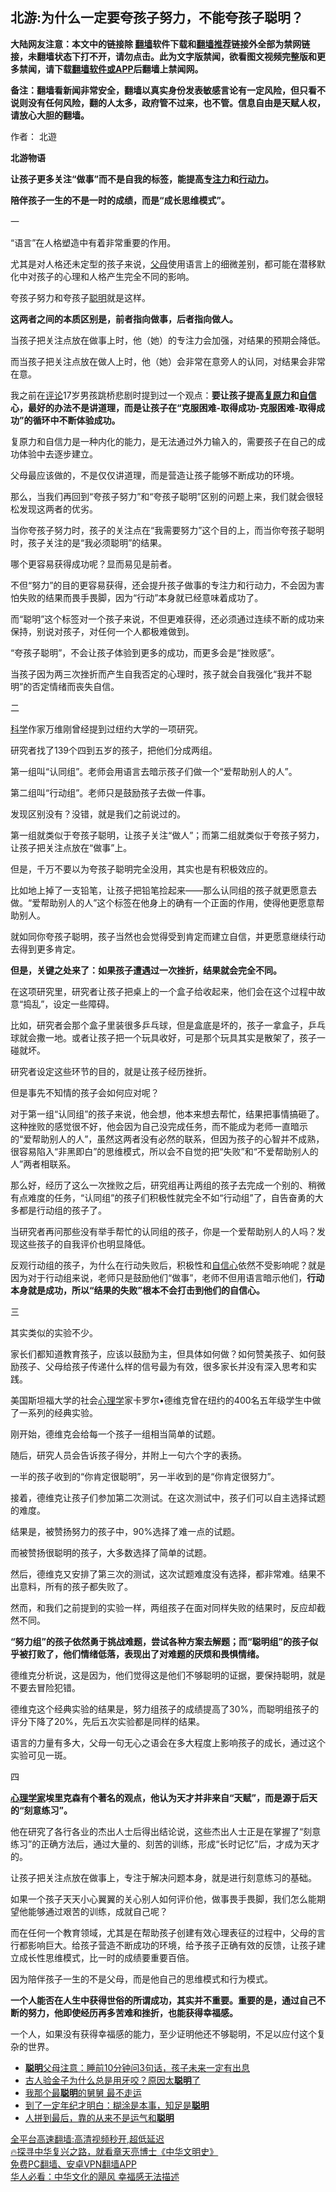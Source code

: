  <!-- 面包屑导航 --> <h2>北游:为什么一定要夸孩子努力，不能夸孩子聪明？</h2> <p class="notice"><b>大陆网友注意：本文中的链接除 <a href="https://github.com/bannedbook/fanqiang" >翻墙</a>软件下载和<a href="https://github.com/killgcd/justmysocks/blob/master/README.md">翻墙推荐</a>链接外全部为禁网链接，未翻墙状态下打不开，请勿点击。此为文字版禁闻，欲看图文视频完整版和更多禁闻，请下载<a href="https://github.com/bannedbook/fanqiang">翻墙软件或APP</a>后翻墙上禁闻网。</p><p>备注：翻墙看新闻非常安全，翻墙以真实身份发表敏感言论有一定风险，但只看不说则没有任何风险，翻的人太多，政府管不过来，也不管。信息自由是天赋人权，请放心大胆的翻墙。</b></p>  <div class="entry"> <p>作者： 北遊</p> <p><strong>北游物语</strong></p> <p><strong>让孩子更多关注“做事”而不是自我的标签，能提高<a href="https://www.bannedbook.org/bnews/tag/%E4%B8%93%E6%B3%A8%E5%8A%9B/" class="st_tag internal_tag" rel="tag" title="标签 专注力 下的日志">专注力</a>和<a href="https://www.bannedbook.org/bnews/tag/%E8%A1%8C%E5%8A%A8%E5%8A%9B/" class="st_tag internal_tag" rel="tag" title="标签 行动力 下的日志">行动力</a>。</strong></p> <p><strong>陪伴孩子一生的不是一时的成绩，而是“成长思维模式”。</strong></p> <p>一</p> <p>“语言”在人格塑造中有着非常重要的作用。</p> <p>尤其是对人格还未定型的孩子来说，<a href="https://www.bannedbook.org/bnews/tag/%e7%88%b6%e6%af%8d/" class="st_tag internal_tag" rel="tag" title="标签 父母 下的日志">父母</a>使用语言上的细微差别，都可能在潜移默化中对孩子的心理和人格产生完全不同的影响。</p> <p>夸孩子努力和夸孩子<a href="https://www.bannedbook.org/bnews/tag/%E8%81%AA%E6%98%8E/" class="st_tag internal_tag" rel="tag" title="标签 聪明 下的日志">聪明</a>就是这样。</p> <p><strong>这两者之间的本质区别是，前者指向做事，后者指向做人。</strong></p> <p>当孩子把关注点放在做事上时，他（她）的专注力会加强，对结果的预期会降低。</p> <p>而当孩子把关注点放在做人上时，他（她）会非常在意旁人的认同，对结果会非常在意。</p> <p>我之前在<span class='wp_keywordlink_affiliate'><a href="https://www.bannedbook.org/bnews/comments/" title="新闻评论" target="_blank">评论</a></span>17岁男孩跳桥悲剧时提到过一个观点：<strong>要让孩子提高<a href="https://www.bannedbook.org/bnews/tag/%E5%A4%8D%E5%8E%9F%E5%8A%9B/" class="st_tag internal_tag" rel="tag" title="标签 复原力 下的日志">复原力</a>和<a href="https://www.bannedbook.org/bnews/tag/%E8%87%AA%E4%BF%A1/" class="st_tag internal_tag" rel="tag" title="标签 自信 下的日志">自信</a>心，最好的办法不是讲道理，而是让孩子在“克服困难-取得成功-克服困难-取得成功”的循环中不断体验成功。</strong></p> <p>复原力和自信力是一种内化的能力，是无法通过外力输入的，需要孩子在自己的成功体验中去逐步建立。</p> <p>父母最应该做的，不是仅仅讲道理，而是营造让孩子能够不断成功的环境。</p> <p>那么，当我们再回到“夸孩子努力”和“夸孩子聪明”区别的问题上来，我们就会很轻松发现这两者的优劣。</p> <p>当你夸孩子努力时，孩子的关注点在“我需要努力”这个目的上，而当你夸孩子聪明时，孩子关注的是“我必须聪明”的结果。</p>  <p>哪个更容易获得成功呢？显而易见是前者。</p> <p>不但“努力”的目的更容易获得，还会提升孩子做事的专注力和行动力，不会因为害怕失败的结果而畏手畏脚，因为“行动”本身就已经意味着成功了。</p> <p>而“聪明”这个标签对一个孩子来说，不但更难获得，还必须通过连续不断的成功来保持，别说对孩子，对任何一个人都极难做到。</p> <p>“夸孩子聪明”，不会让孩子体验到更多的成功，而更多会是“挫败感”。</p> <p>当孩子因为两三次挫折而产生自我否定的心理时，孩子就会自我强化“我并不聪明”的否定情绪而丧失自信。</p> <p>二</p> <p><span class='wp_keywordlink'><a href="https://www.bannedbook.org/forum11/topic309.html" title="禁片：“科学”的棍子" target="_blank">科学</a></span>作家万维刚曾经提到过纽约大学的一项研究。</p> <p>研究者找了139个四到五岁的孩子，把他们分成两组。</p> <p>第一组叫“认同组”。老师会用语言去暗示孩子们做一个“爱帮助别人的人”。</p> <p>第二组叫“行动组”。老师只是鼓励孩子去做一件事。</p> <p>发现区别没有？没错，就是我们之前说过的。</p> <p>第一组就类似于夸孩子聪明，让孩子关注“做人”；而第二组就类似于夸孩子努力，让孩子把关注点放在“做事”上。</p> <p>但是，千万不要以为夸孩子聪明完全没用，其实也是有积极效应的。</p> <p>比如地上掉了一支铅笔，让孩子把铅笔捡起来——那么认同组的孩子就更愿意去做。“爱帮助别人的人”这个标签在他身上的确有一个正面的作用，使得他更愿意帮助别人。</p> <p>就如同你夸孩子聪明，孩子当然也会觉得受到肯定而建立自信，并更愿意继续行动去得到更多肯定。</p> <p><strong>但是，关键之处来了：如果孩子遭遇过一次挫折，结果就会完全不同。</strong></p>  <p>在这项研究里，研究者让孩子把桌上的一个盒子给收起来，他们会在这个过程中故意“捣乱”，设定一些障碍。</p> <p>比如，研究者会那个盒子里装很多乒乓球，但是盒底是坏的，孩子一拿盒子，乒乓球就会撒一地。或者让孩子把一个玩具收好，可是那个玩具其实是散架了，孩子一碰就坏。</p> <p>研究者设定这些环节的目的，就是让孩子经历挫折。</p> <p>但是事先不知情的孩子会如何应对呢？</p> <p>对于第一组“认同组”的孩子来说，他会想，他本来想去帮忙，结果把事情搞砸了。这种挫败的感觉很不好，他会因为自己没完成任务，而不能成为老师一直暗示的“爱帮助别人的人”，虽然这两者没有必然的联系，但因为孩子的心智并不成熟，很容易陷入“非黑即白”的思维模式，所以会不自觉的把“失败”和“不爱帮助别人的人”两者相联系。</p> <p>那么好，经历了这么一次挫败之后，研究组再让两组的孩子去完成一个别的、稍微有点难度的任务，“认同组”的孩子们积极性就完全不如“行动组”了，自告奋勇的大多都是行动组的孩子了。</p> <p>当研究者再问那些没有举手帮忙的认同组的孩子，你是一个爱帮助别人的人吗？发现这些孩子的自我评价也明显降低。</p> <p>反观行动组的孩子，为什么在行动失败后，积极性和<a href="https://www.bannedbook.org/bnews/tag/%E8%87%AA%E4%BF%A1%E5%BF%83/" class="st_tag internal_tag" rel="tag" title="标签 自信心 下的日志">自信心</a>依然不受影响呢？就是因为对于行动组来说，老师只是鼓励他们“做事”，老师不但用语言暗示他们，<strong>行动本身就是成功，所以“结果的失败”根本不会打击到他们的自信心。</strong></p> <p>三</p> <p>其实类似的实验不少。</p> <p>家长们都知道教育孩子，应该以鼓励为主，但具体如何做？如何赞美孩子、如何鼓励孩子、父母给孩子传递什么样的信号最为有效，很多家长并没有深入思考和实践。</p> <p>美国斯坦福大学的社会<a href="https://www.bannedbook.org/bnews/tag/%e5%bf%83%e7%90%86%e5%ad%a6/" class="st_tag internal_tag" rel="tag" title="标签 心理学 下的日志">心理学</a>家卡罗尔•德维克曾在纽约的400名五年级学生中做了一系列的经典实验。</p> <p>刚开始，德维克会给每一个孩子一组相当简单的试题。</p> <p>随后，研究人员会告诉孩子得分，并附上一句六个字的表扬。</p> <p>一半的孩子收到的“你肯定很聪明”，另一半收到的是“你肯定很努力”。</p> <p>接着，德维克让孩子们参加第二次测试。在这次测试中，孩子们可以自主选择试题的难度。</p>  <p>结果是，被赞扬努力的孩子中，90%选择了难一点的试题。</p> <p>而被赞扬很聪明的孩子，大多数选择了简单的试题。</p> <p>然后，德维克又安排了第三次的测试，这次试题难度没有选择，都非常难。结果不出意料，所有的孩子都失败了。</p> <p>然而，和我们之前提到的实验一样，两组孩子在面对同样失败的结果时，反应却截然不同。</p> <p><strong>“努力组”的孩子依然勇于挑战难题，尝试各种方案去解题；而“聪明组”的孩子似乎被打败了，他们情绪低落，表现出了对难题的厌烦和畏惧情绪。</strong></p> <p>德维克分析说，这是因为，他们觉得这是他们不够聪明的证据，要保持聪明，就是不要去冒险犯错。</p> <p>德维克这个经典实验的结果是，努力组孩子的成绩提高了30%，而聪明组孩子的评分下降了20%，先后五次实验都是同样的结果。</p> <p>语言的力量有多大，父母一句无心之语会在多大程度上影响孩子的成长，通过这个实验可见一斑。</p> <p>四</p> <p><strong><a href="https://www.bannedbook.org/bnews/tag/%e5%bf%83%e7%90%86%e5%ad%a6%e5%ae%b6/" class="st_tag internal_tag" rel="tag" title="标签 心理学家 下的日志">心理学家</a>埃里克森有个著名的观点，他认为天才并非来自“天赋”，而是源于后天的“刻意练习”。</strong></p> <p>他在研究了各行各业的杰出人士后得出结论说，这些杰出人士正是在掌握了“刻意练习”的正确方法后，通过大量的、刻苦的训练，形成“长时记忆”后，才成为天才的。</p> <p>让孩子把关注点放在做事上，专注于解决问题本身，就是进行刻意练习的基础。</p> <p>如果一个孩子天天小心翼翼的关心别人如何评价他，做事畏手畏脚，我们怎么能期望他能够通过艰苦的训练，成就自己呢？</p> <p>而在任何一个教育领域，尤其是在帮助孩子创建有效心理表征的过程中，父母的言行都影响巨大。给孩子营造不断成功的环境，给予孩子正确有效的反馈，让孩子建立成长性思维模式，比一时的成绩要重要百倍。</p> <p>因为陪伴孩子一生的不是父母，而是他自己的思维模式和行为模式。</p> <p><strong>一个人能否在人生中获得世俗的所谓成功，其实并不重要。重要的是，通过自己不断的努力，他即使经历再多苦难和挫折，也能获得幸福感。</strong></p>  <p>一个人，如果没有获得幸福感的能力，至少证明他还不够聪明，不足以应付这个复杂的世界。</p> <div id="taboola-mid-1"></div>  <ul class='op-related-articles' title='相关阅读'> <li><a href='https://www.bannedbook.org/bnews/lifebaike/20220804/1767007.html' target='_blank'><b>聪明</b>父母注意：睡前10分钟问3句话，孩子未来一定有出息</a></li> <li><a href='https://www.bannedbook.org/bnews/funmedia/20220801/1765632.html' target='_blank'>古人验金子为什么总是用牙咬？原因太<b>聪明</b>了</a></li> <li><a href='https://www.bannedbook.org/bnews/ssgc/20220729/1764717.html' target='_blank'>我那个最<b>聪明</b>的舅舅 最不走运</a></li> <li><a href='https://www.bannedbook.org/bnews/funmedia/20220718/1759724.html' target='_blank'>到了一定年纪才明白：糊涂是本事，知足是<b>聪明</b></a></li> <li><a href='https://www.bannedbook.org/bnews/funmedia/20220713/1757541.html' target='_blank'>人拼到最后，靠的从来不是运气和<b>聪明</b></a></li> </ul> <p class="texttj"> <a href="https://github.com/bannedbook/fanqiang/wiki/V2ray%E6%9C%BA%E5%9C%BA" target="_blank">全平台高速翻墙:高清视频秒开,超低延迟</a><br/> <a href="https://www.bannedbook.org/bnews/comments/20220808/1768773.html" target="_blank">🔥探寻中华复兴之路，就看章天亮博士《中华文明史》</a><br/> <a href="https://github.com/bannedbook/fanqiang/wiki/%E7%A6%81%E9%97%BB%E7%BD%91%E5%AE%89%E5%8D%93%E7%BF%BB%E5%A2%99%E6%96%B0%E9%97%BBAPP" target="_blank">免费PC翻墙、安卓VPN翻墙APP</a><br/> <a href="https://www.bannedbook.org/bnews/comments/20220220/1694796.html" target="_blank">华人必看：中华文化的飓风 幸福感无法描述</a> </p><p class="src-info">　 </p><a name='sharetosocial'></a>  <div style="margin-bottom:5px;padding-bottom:5px;clear:both"> <div id="archive-pix-1" class="banner-ads"> <!-- AuctionX Display platform tag START --> <div id="27602x728x90x621x_ADSLOT1" clicktrack="%%CLICK_URL_ESC%%"></div>  <!-- AuctionX Display platform tag END --> </div> <div id="archive-pix-2" class="banner-ads"> <!-- AuctionX Display platform tag START --> <div id="27556x300x250x621x_ADSLOT1" clicktrack="%%CLICK_URL_ESC%%" style="margin:0 auto;text-align:center"></div>  <!-- AuctionX Display platform tag END --> </div> </div>  <div id="archive-pix-1" class="banner-ads"> <!-- AuctionX Display platform tag START --> <div id="27603x728x90x621x_ADSLOT1" clicktrack="%%CLICK_URL_ESC%%"></div>  <!-- AuctionX Display platform tag END --> </div> </div><!--END ENTRY--> 